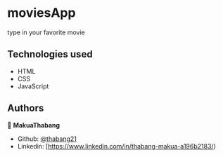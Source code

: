 # moviesApp
type in your favorite movie


## Technologies used

- HTML
- CSS
- JavaScript


## Authors

👤 **MakuaThabang**

- Github: [@thabang21](https://github.com/thabang21)
- Linkedin: [https://www.linkedin.com/in/thabang-makua-a196b2183/)

